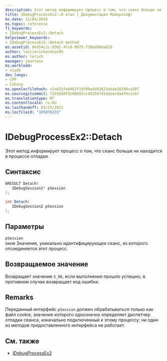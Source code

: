 ```yaml
---
description: Этот метод информирует процесс о том, что сеанс больше не находится в процессе отладки.
title: IDebugProcessEx2::D етач | Документация Майкрософт
ms.date: 11/04/2016
ms.topic: reference
f1_keywords:
- IDebugProcessEx2::Detach
helpviewer_keywords:
- IDebugProcessEx2::Detach method
ms.assetid: 66d54c2c-9302-47c8-9975-f30ed988ab29
author: leslierichardson95
ms.author: lerich
manager: jmartens
ms.workload:
- vssdk
dev_langs:
- CPP
- CSharp
ms.openlocfilehash: c5ad25fe6461f1df89ada83623ab4e28194ca207
ms.sourcegitcommit: f2916d8fd296b92cc402597d1d1eecda4f6cccbf
ms.translationtype: MT
ms.contentlocale: ru-RU
ms.lasthandoff: 03/25/2021
ms.locfileid: "105076333"
---
```

# <a name="idebugprocessex2detach"></a>IDebugProcessEx2::Detach
Этот метод информирует процесс о том, что сеанс больше не находится в процессе отладки.

## <a name="syntax"></a>Синтаксис

```cpp
HRESULT Detach( 
   IDebugSession2* pSession
);
```

```csharp
int Detach(
   IDebugSession2 pSession
);
```

## <a name="parameters"></a>Параметры
`pSession`\
окне Значение, уникально идентифицирующее сеанс, из которого отсоединяется этот процесс.

## <a name="return-value"></a>Возвращаемое значение
 Возвращает значение `S_OK`, если выполнение прошло успешно; в противном случае возвращает код ошибки.

## <a name="remarks"></a>Remarks
 Переданный интерфейс `pSession` должен обрабатываться только как файл cookie, значение которого однозначно определяет диспетчер отладки сеанса, изначально подключенный к этому процессу; ни один из методов предоставленного интерфейса не работает.

## <a name="see-also"></a>См. также
- [IDebugProcessEx2](../../../extensibility/debugger/reference/idebugprocessex2.md)
